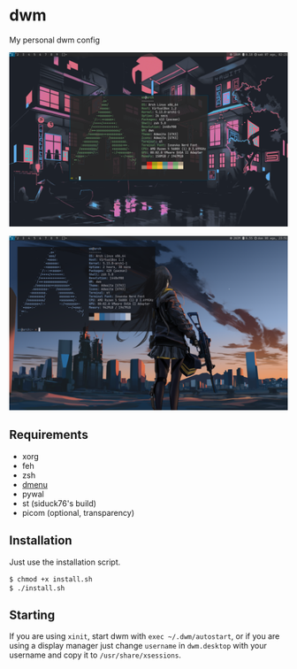 # dwm
My personal dwm config

![screen1](/screenshots/screen2.png)

![screen2](/screenshots/screen3.png)

## Requirements
- xorg
- feh
- zsh
- [dmenu](https://github.com/FrancescoXD/dmenu)
- pywal
- st (siduck76's build)
- picom (optional, transparency)

## Installation
Just use the installation script.
```
$ chmod +x install.sh
$ ./install.sh
```

## Starting
If you are using ```xinit```, start dwm with ```exec ~/.dwm/autostart```, or if you are using a display manager just change ```username``` in ```dwm.desktop``` with your username and copy it to ```/usr/share/xsessions```.
